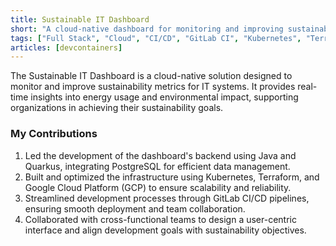 ```yaml
---
title: Sustainable IT Dashboard
short: "A cloud-native dashboard for monitoring and improving sustainability metrics in IT systems, built with Java, Quarkus, and Google Cloud Platform"
tags: ["Full Stack", "Cloud", "CI/CD", "GitLab CI", "Kubernetes", "Terraform", "Devcontainers", "Docker"]
articles: [devcontainers]
---
```


The Sustainable IT Dashboard is a cloud-native solution designed to monitor and improve sustainability metrics for IT systems. It provides real-time insights into energy usage and environmental impact, supporting organizations in achieving their sustainability goals.

### My Contributions

1. Led the development of the dashboard's backend using Java and Quarkus, integrating PostgreSQL for efficient data management.
2. Built and optimized the infrastructure using Kubernetes, Terraform, and Google Cloud Platform (GCP) to ensure scalability and reliability.
3. Streamlined development processes through GitLab CI/CD pipelines, ensuring smooth deployment and team collaboration.
4. Collaborated with cross-functional teams to design a user-centric interface and align development goals with sustainability objectives.